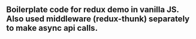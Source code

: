 ## Boilerplate code for redux demo in vanilla JS. Also used middleware (redux-thunk) separately to make async api calls.
